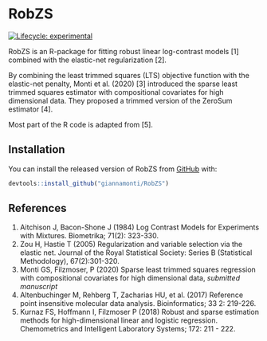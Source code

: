 
# RobZS

<!-- badges: start -->
[![Lifecycle: experimental](https://img.shields.io/badge/lifecycle-experimental-orange.svg)](https://www.tidyverse.org/lifecycle/#experimental)
<!-- badges: end -->

RobZS is  an R-package for fitting robust linear log-contrast models [1] combined with the elastic-net regularization [2].

By combining the least trimmed squares (LTS) objective function with the elastic-net penalty, Monti et al. (2020) [3] introduced the sparse least trimmed squares estimator with compositional
covariates for high dimensional data. They proposed a trimmed version of the ZeroSum estimator [4].

Most part of the R code is adapted from [5].

## Installation

You can install the released version of RobZS from [GitHub](https://github.com) with:

``` r
devtools::install_github("giannamonti/RobZS")
```


## References

1. Aitchison J, Bacon-Shone J (1984) Log Contrast Models for Experiments with Mixtures. Biometrika; 71(2): 323-330.
2. Zou H, Hastie T (2005) Regularization and variable selection via the elastic net. Journal of the Royal Statistical Society: Series B (Statistical Methodology), 67(2):301-320.
3. Monti GS, Filzmoser, P (2020) Sparse least trimmed squares regression with compositional
covariates for high dimensional data, _submitted manuscript_
4. Altenbuchinger M, Rehberg T, Zacharias HU, et al. (2017) Reference point insensitive molecular data analysis. Bioinformatics; 33 2: 219-226.
5. Kurnaz FS, Hoffmann I, Filzmoser P (2018) Robust and sparse estimation methods for high-dimensional linear and logistic regression. Chemometrics and Intelligent Laboratory Systems; 172: 211 - 222.
